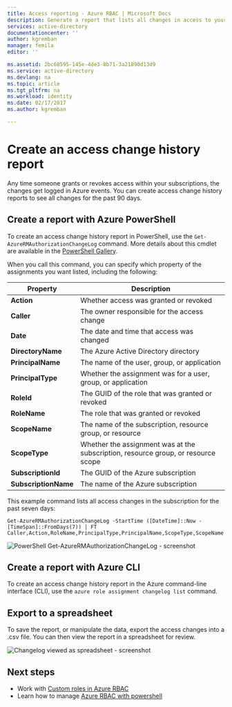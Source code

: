 ```yaml
---
title: Access reporting - Azure RBAC | Microsoft Docs
description: Generate a report that lists all changes in access to your Azure subscriptions with Role-Based Access Control over the past 90 days.
services: active-directory
documentationcenter: ''
author: kgremban
manager: femila
editor: ''

ms.assetid: 2bc68595-145e-4de3-8b71-3a21890d13d9
ms.service: active-directory
ms.devlang: na
ms.topic: article
ms.tgt_pltfrm: na
ms.workload: identity
ms.date: 02/17/2017
ms.author: kgremban

---
```

# Create an access change history report
Any time someone grants or revokes access within your subscriptions, the changes get logged in Azure events. You can create access change history reports to see all changes for the past 90 days.

## Create a report with Azure PowerShell
To create an access change history report in PowerShell, use the `Get-AzureRMAuthorizationChangeLog` command. More details about this cmdlet are available in the [PowerShell Gallery](https://www.powershellgallery.com/packages/AzureRM.Storage/1.0.6/Content/ResourceManagerStartup.ps1).

When you call this command, you can specify which property of the assignments you want listed, including the following:

| Property | Description |
| --- | --- |
| **Action** |Whether access was granted or revoked |
| **Caller** |The owner responsible for the access change |
| **Date** |The date and time that access was changed |
| **DirectoryName** |The Azure Active Directory directory |
| **PrincipalName** |The name of the user, group, or application |
| **PrincipalType** |Whether the assignment was for a user, group, or application |
| **RoleId** |The GUID of the role that was granted or revoked |
| **RoleName** |The role that was granted or revoked |
| **ScopeName** |The name of the subscription, resource group, or resource |
| **ScopeType** |Whether the assignment was at the subscription, resource group, or resource scope |
| **SubscriptionId** |The GUID of the Azure subscription |
| **SubscriptionName** |The name of the Azure subscription |

This example command lists all access changes in the subscription for the past seven days:

```
Get-AzureRMAuthorizationChangeLog -StartTime ([DateTime]::Now - [TimeSpan]::FromDays(7)) | FT Caller,Action,RoleName,PrincipalType,PrincipalName,ScopeType,ScopeName
```

![PowerShell Get-AzureRMAuthorizationChangeLog - screenshot](./media/role-based-access-control-configure/access-change-history.png)

## Create a report with Azure CLI
To create an access change history report in the Azure command-line interface (CLI), use the `azure role assignment changelog list` command.

## Export to a spreadsheet
To save the report, or manipulate the data, export the access changes into a .csv file. You can then view the report in a spreadsheet for review.

![Changelog viewed as spreadsheet - screenshot](./media/role-based-access-control-configure/change-history-spreadsheet.png)

## Next steps
* Work with [Custom roles in Azure RBAC](role-based-access-control-custom-roles.md)
* Learn how to manage [Azure RBAC with powershell](role-based-access-control-manage-access-powershell.md)


